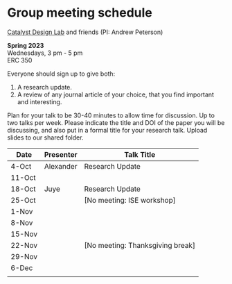 # Group meeting schedule #
[Catalyst Design Lab](http://brown.edu/go/catalyst) and friends (PI: Andrew Peterson)

**Spring 2023**  
Wednesdays, 3 pm - 5 pm  
ERC 350

Everyone should sign up to give both:

1. A research update.
2. A review of any journal article of your choice, that you find important and interesting.

Plan for your talk to be 30-40 minutes to allow time for discussion. Up to two talks per week. Please indicate the title and DOI of the paper you will be discussing, and also put in a formal title for your research talk. Upload slides to our shared folder.


| Date   |   Presenter   |   Talk Title                                              |
| ------ | ------------- | --------------------------------------------------------- |
| 4-Oct  | Alexander     | Research Update                                           |
| 11-Oct |               |                                                           |
| 18-Oct |  Juye         |  Research Update                                          |
| 25-Oct |               | [No meeting: ISE workshop]                                |
| 1-Nov  |               |                                                           |
| 8-Nov  |               |                                                           |
| 15-Nov |               |                                                           |
| 22-Nov |               | [No meeting: Thanksgiving break]                          |
| 29-Nov |               |                                                           |
| 6-Dec  |               |                                                           |
                                                     |